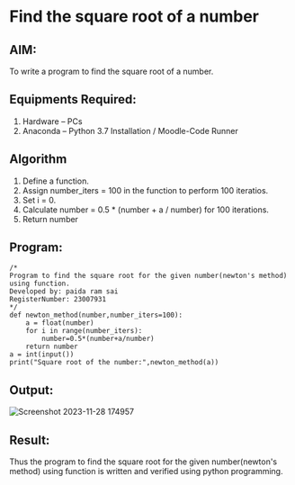 # Find the square root of a number

## AIM:
To write a program to find the square root of a number.

## Equipments Required:
1. Hardware – PCs
2. Anaconda – Python 3.7 Installation / Moodle-Code Runner

## Algorithm
1. Define a function.
2. Assign number_iters = 100 in the function to perform 100 iteratios.
3. Set i = 0.
4. Calculate  number = 0.5 * (number + a / number) for 100 iterations.
5. Return number

## Program:
```
/*
Program to find the square root for the given number(newton's method) using function.
Developed by: paida ram sai
RegisterNumber: 23007931
*/
def newton_method(number,number_iters=100):
    a = float(number)
    for i in range(number_iters):
        number=0.5*(number+a/number)
    return number
a = int(input())
print("Square root of the number:",newton_method(a))

```

## Output:

![Screenshot 2023-11-28 174957](https://github.com/ramsai22/Square-root-of-a-number/assets/150319855/d02ba97c-d368-40c4-abba-81400bd5fd32)


## Result:
Thus the program to find the square root for the given number(newton's method) using function is written and verified using python programming.
